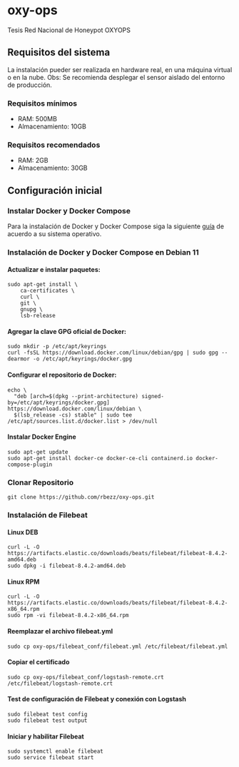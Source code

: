 # oxy-ops
Tesis Red Nacional de Honeypot OXYOPS
## Requisitos del sistema
La instalación pueder ser realizada en hardware real, en una máquina virtual o en la nube. 
Obs: Se recomienda desplegar el sensor aislado del entorno de producción.
### Requisitos mínimos
- RAM: 500MB
- Almacenamiento: 10GB
### Requisitos recomendados
- RAM: 2GB
- Almacenamiento: 30GB
## Configuración inicial
### Instalar Docker y Docker Compose
Para la instalación de Docker y Docker Compose siga la siguiente [guía](https://docs.docker.com/engine/install/) de acuerdo a su sistema operativo.
### Instalación de Docker y Docker Compose en Debian 11
#### Actualizar e instalar paquetes:
```sudo apt-get update
sudo apt-get install \
    ca-certificates \
    curl \
    git \
    gnupg \
    lsb-release
```
#### Agregar la clave GPG oficial de Docker:
```
sudo mkdir -p /etc/apt/keyrings
curl -fsSL https://download.docker.com/linux/debian/gpg | sudo gpg --dearmor -o /etc/apt/keyrings/docker.gpg
```
#### Configurar el repositorio de Docker:
```
echo \
  "deb [arch=$(dpkg --print-architecture) signed-by=/etc/apt/keyrings/docker.gpg] https://download.docker.com/linux/debian \
  $(lsb_release -cs) stable" | sudo tee /etc/apt/sources.list.d/docker.list > /dev/null
```
#### Instalar Docker Engine
```
sudo apt-get update
sudo apt-get install docker-ce docker-ce-cli containerd.io docker-compose-plugin
```
### Clonar Repositorio
```
git clone https://github.com/rbezz/oxy-ops.git
```
### Instalación de Filebeat 
#### Linux DEB
```
curl -L -O https://artifacts.elastic.co/downloads/beats/filebeat/filebeat-8.4.2-amd64.deb
sudo dpkg -i filebeat-8.4.2-amd64.deb
```
#### Linux RPM
```
curl -L -O https://artifacts.elastic.co/downloads/beats/filebeat/filebeat-8.4.2-x86_64.rpm
sudo rpm -vi filebeat-8.4.2-x86_64.rpm
```
#### Reemplazar el archivo filebeat.yml
```
sudo cp oxy-ops/filebeat_conf/filebeat.yml /etc/filebeat/filebeat.yml
```
#### Copiar el certificado 
```
sudo cp oxy-ops/filebeat_conf/logstash-remote.crt /etc/filebeat/logstash-remote.crt
```
#### Test de configuración de Filebeat y conexión con Logstash
```
sudo filebeat test config
sudo filebeat test output
```
#### Iniciar y habilitar Filebeat
```
sudo systemctl enable filebeat
sudo service filebeat start
```
